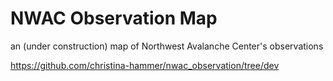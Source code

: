 # NWAC Observation Map

an (under construction) map of Northwest Avalanche Center's observations

https://github.com/christina-hammer/nwac_observation/tree/dev 
